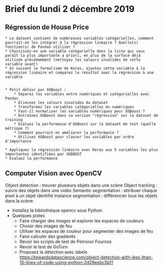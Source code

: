 # Brief du lundi 2 décembre 2019

## Régression de House Price

	* Le dataset contient de nombreuses variables catégorielles, comment pourrait-on les intégrer à la régression linéaire ? Quelle(s) fonction(s) de Pandas utiliser ?
    * Choisissez-en une variable catégorielle dans la liste qui vous paraît la plus importante a priori, en plus de la surface déjà utilisée précédemment (nettoyez les valeurs invalides de cette variable avant)
    * En suivant le formalisme de Keras, ajoutez cette variable à la régression linéaire et comparez le résultat avec la régression à une variable
    

    * Petit détour par XGBoost :
        * Séparez les variables entre numériques et catégorielles avec Pandas
        * Eliminez les valeurs invalides du dataset
        * Transformez les variables catégorielles en numériques
        * Faut-il normaliser les variables numériques pour XGBoost ?
        * Entraînez XGBoost dans sa version "régression" sur le dataset de training
        * Evaluez la performance d'XGBoost sur le dataset de test (quelle métrique ?)
        * Comment pourrait-on améliorer la performance ?
        * Utilisez XGBoost pour classer les variables par ordre d'importance

    * Appliquez la régression linéaire avec Keras aux 5 variables les plus importantes identifiées par XGBOOST
    * Evaluez la performance

## Computer Vision avec OpenCV

Object detection : trouver plusieurs objets dans une scène
Object tracking : suivre des objets dans une vidéo
Semantic segmentation : attribuer chaque pixel à un objet identifié
Instance segmentation : différencier tous les objets dans la scène

* Installez la bibliothèque opencv sous Python
* Quelques pistes
    - Faire charger des images et explorer les espaces de couleurs
    - Choisir des images de feu
    - Utiliser les espaces de couleur pour segmenter des images de feu
    - Faire calculer des gradients
    - Revoir les scripts de test de Petronor Fournos
    - Revoir le test de GoTurn
    - Proposez la détection avec labels https://towardsdatascience.com/object-detection-with-less-than-10-lines-of-code-using-python-2d28eebc5b11


